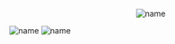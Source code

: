 <p align="center">
  <img src="https://github.com/user-attachments/assets/feb84970-1cca-481d-8608-88ddbdfb94ee" alt="name">
</p>

![name](https://github.com/user-attachments/assets/12e5ef93-2529-4544-b678-f0a00a2b274f)
![name](https://github.com/user-attachments/assets/47633131-28d6-482a-8f0b-038c447b1fb0)

